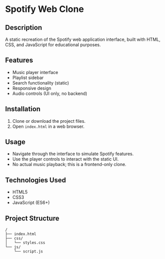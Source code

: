 # Spotify Web Clone

## Description
A static recreation of the Spotify web application interface, built with HTML, CSS, and JavaScript for educational purposes.

## Features
- Music player interface
- Playlist sidebar
- Search functionality (static)
- Responsive design
- Audio controls (UI only, no backend)

## Installation
1. Clone or download the project files.
2. Open `index.html` in a web browser.

## Usage
- Navigate through the interface to simulate Spotify features.
- Use the player controls to interact with the static UI.
- No actual music playback; this is a frontend-only clone.

## Technologies Used
- HTML5
- CSS3
- JavaScript (ES6+)

## Project Structure
```
/
├── index.html
├── css/
│   └── styles.css
└── js/
    └── script.js
```

